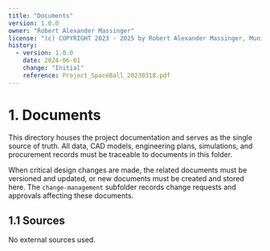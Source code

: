 ```yaml
---
title: "Documents"
version: 1.0.0
owner: "Robert Alexander Massinger"
license: "(c) COPYRIGHT 2023 - 2025 by Robert Alexander Massinger, Munich, Germany. ALL RIGHTS RESERVED."
history:
  - version: 1.0.0
    date: 2024-06-01
    change: "Initial"
    reference: Project_SpaceBall_20230318.pdf
---
```


# 1. Documents

This directory houses the project documentation and serves as the single source of truth. All data, CAD models, engineering plans, simulations, and procurement records must be traceable to documents in this folder.

When critical design changes are made, the related documents must be versioned and updated, or new documents must be created and stored here. The `change-management` subfolder records change requests and approvals affecting these documents.

## 1.1 Sources

No external sources used.
